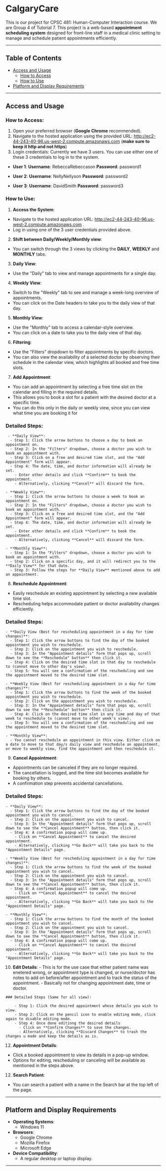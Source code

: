 # CalgaryCare

This is our project for CPSC 481: Human-Computer Interaction course. We are Group 4 of Tutorial 7. This project is a web-based **appointment scheduling system** designed for front-line staff in a medical clinic setting to manage and schedule patient appointments efficiently.

---

## Table of Contents
- [Access and Usage](#access-and-usage)
  - [How to Access](#how-to-access)
  - [How to Use](#how-to-use)
- [Platform and Display Requirements](#platform-and-display-requirements)

---

## Access and Usage

### How to Access:
1. Open your preferred browser (**Google Chrome** recommended).
2. Navigate to the hosted application using the provided URL: http://ec2-44-243-40-96.us-west-2.compute.amazonaws.com (**make sure to keep it http and not https**)
3. Login credentials:
   Currently we have 3 users. You can use either one of these 3 credentials to log in to the system.
   
- **User 1**:
  **Username**: RebeccaRebeccason
  **Password**: password1

- **User 2**:
  **Username**: NellyNellyson
  **Password**: password2

- **User 3**:
  **Username**: DavidSmith
  **Password**: password3

 ### How to Use:
 1. **Access the System**:
   - Navigate to the hosted application URL: http://ec2-44-243-40-96.us-west-2.compute.amazonaws.com .
   - Log in using one of the 3 user credentials provided above.

 2. **Shift between Daily/Weekly/Monthly view**:
   - You can switch through the 3 views by clicking the **DAILY**, **WEEKLY** and **MONTHLY** tabs.
     
 3. **Daily View**:
   - Use the "Daily" tab to view and manage appointments for a single day.
     
 4. **Weekly View**:
   - Switch to the "Weekly" tab to see and manage a week-long overview of appointments.
   - You can click on the Date headers to take you to the daily view of that day.

 5. **Monthly View**:
   - Use the "Monthly" tab to access a calendar-style overview.
   - You can click on a date to take you to the daily view of that day.
     
 6. **Filtering**:
   - Use the "Filters" dropdown to filter appointments by specific doctors.
   - You can also view the availability of a selected doctor by observing their schedule in the calendar view, which highlights all booked and free time slots.
     
 7. **Add Appointment**:
   - You can add an appointment by selecting a free time slot on the calendar and filling in the required details.
   - This allows you to book a slot for a patient with the desired doctor at a specific time.
   - You can do this only in the daily or weekly view, since you can view what time you are booking it for
   
   ### Detailed Steps:

     - **Daily View**:
      - Step 1: Click the arrow buttons to choose a day to book an appointment on.
      - Step 2: In the "Filters" dropdown, choose a doctor you wish to book an appointment with.
      - Step 3: Click on a free and desired time slot, and the "Add Appointment" form will appear.
      - Step 4: The date, time, and doctor information will already be set.
        - Enter other details and click **Confirm** to book the appointment.
        - Alternatively, clicking **Cancel** will discard the form.
    
    - **Weekly View**:
      - Step 1: Click the arrow buttons to choose a week to book an appointment on.
      - Step 2: In the "Filters" dropdown, choose a doctor you wish to book an appointment with.
      - Step 3: Click on a free and desired time slot, and the "Add Appointment" form will appear.
      - Step 4: The date, time, and doctor information will already be set.
        - Enter other details and click **Confirm** to book the appointment.
        - Alternatively, clicking **Cancel** will discard the form.
    
    - **Monthly View**:
      - Step 1: In the "Filters" dropdown, choose a doctor you wish to book an appointment with.
      - Step 2: Click on a specific day, and it will redirect you to the **Daily View** for that date.
      - Step 3: Follow the steps for **Daily View** mentioned above to add an appointment.
 

 8. **Reschedule Appointment**:
   - Easily reschedule an existing appointment by selecting a new available time slot.
   - Rescheduling helps accommodate patient or doctor availability changes efficiently.

   ### Detailed Steps:

    - **Daily View (Best for rescheduling appointment in a day for time changes)**:
      - Step 1: Click the arrow buttons to find the day of the booked appointment you wish to reschedule.
      - Step 2: Click on the appointment you wish to reschedule.
      - Step 3: In the "Appointment details" form that pops up, scroll down to see the **Reschedule" button** then click it.
      - Step 4: Click on the desired time slot in that day to reschedule to (cannot move to other day's view).
      - Step 5: You will see a confirmation of the rescheduling and see the appointment moved to the desired time slot.
    
    - **Weekly View (Best for rescheduling appointment in a day for time changes)**:
      - Step 1: Click the arrow buttons to find the week of the booked appointment you wish to reschedule.
      - Step 2: Click on the appointment you wish to reschedule.
      - Step 3: In the "Appointment details" form that pops up, scroll down to see the **Reschedule" button** then click it.
      - Step 4: Click on the desired time slot in any time and day of that week to reschedule to (cannot move to other week's view).
      - Step 5: You will see a confirmation of the rescheduling and see the appointment moved to the desired time slot.
    
    - **Monthly View**:
      - You cannot reschedule an appointment in this view. Either click on a date to move to that day/s daily view and reschedule an appointment, or move to weekly view, find the appointment and then reschedule it.

 9. **Cancel Appointment**:
   - Appointments can be canceled if they are no longer required.
   - The cancellation is logged, and the time slot becomes available for booking by others.
   - A confirmation step prevents accidental cancellations.
     
   ### Detailed Steps:

    - **Daily View**:
      - Step 1: Click the arrow buttons to find the day of the booked appointment you wish to cancel.
      - Step 2: Click on the appointment you wish to cancel.
      - Step 3: In the "Appointment details" form that pops up, scroll down to see the **Cancel Appointment** button, then click it.
      - Step 4: A confirmation popup will come up.
        - Click on **Cancel Appointment** to cancel the desired appointment.
        - Alternatively, clicking **Go Back** will take you back to the "Appointment Details" page. 
    
    - **Weekly View (Best for rescheduling appointment in a day for time changes)**:
      - Step 1: Click the arrow buttons to find the week of the booked appointment you wish to cancel.
      - Step 2: Click on the appointment you wish to cancel.
      - Step 3: In the "Appointment details" form that pops up, scroll down to see the **Cancel Appointment** button, then click it.
      - Step 4: A confirmation popup will come up.
        - Click on **Cancel Appointment** to cancel the desired appointment.
        - Alternatively, clicking **Go Back** will take you back to the "Appointment Details" page.
    
    - **Monthly View**:
      - Step 1: Click the arrow buttons to find the month of the booked appointment you wish to cancel.
      - Step 2: Click on the appointment you wish to cancel.
      - Step 3: In the "Appointment details" form that pops up, scroll down to see the **Cancel Appointment** button, then click it.
      - Step 4: A confirmation popup will come up.
        - Click on **Cancel Appointment** to cancel the desired appointment.
        - Alternatively, clicking **Go Back** will take you back to the "Appointment Details" page.
     
 10. **Edit Details**:
    - This is for the use case that either patient name was enetered wrong, or appointment type is changed, or nurse/doctor has notes to add on before/after appointment and to track the status of the appointment.
    - Basically not for changing appointment date, time or doctor.
      
    ### Detailed Steps (Same for all view):

        - Step 1: Click the desired appointment whose details you wish to view.
        - Step 2: Click on the pencil icon to enable editing mode, click again to disable editing mode.
        - Step 4: Once done editinng the desired details
          - Click on **Confirm Changes** to save the changes.
          - Alternatively, clicking **Discard Changes** to trash the changes u made and keep the details as is.   
    
12. **Appointment Details**:
   - Click a booked appointment to view its details in a pop-up window.
   - Options for editing, rescheduling or canceling will be available as mentioned in the steps above.

12. **Search Patient**:
   - You can search a patient with a name in the Search bar at the top left of the page.

---

## Platform and Display Requirements

- **Operating Systems**:
  - Windows 11
- **Browsers**:
  - Google Chrome
  - Mozilla Firefox
  - Microsoft Edge
- **Device Compatibility**:
  - A regular desktop or laptop display.

---
